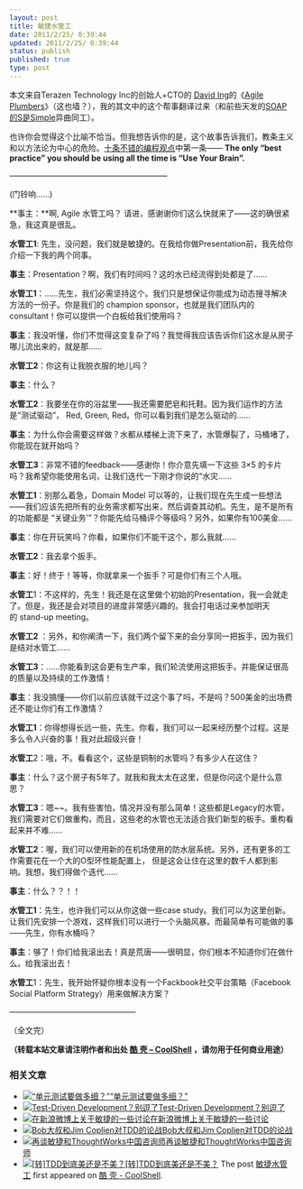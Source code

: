 ```yaml
---
layout: post
title: 敏捷水管工
date: 2011/2/25/ 0:39:44
updated: 2011/2/25/ 0:39:44
status: publish
published: true
type: post
---
```


本文来自Terazen Technology Inc的创始人+CTO的 [David Ing](http://ca.linkedin.com/in/davidjing)的《[Agile Plumbers](http://david.ing.name/2010/12/24/agile-plumbers/)》（这也墙？），我的其文中的这个帮事翻译过来（和前些天发的[SOAP的S是Simple](https://coolshell.cn/articles/3585.html "SOAP的S是Simple")异曲同工）。


也许你会觉得这个比喻不恰当。但我想告诉你的是，这个故事告诉我们，教条主义和以方法论为中心的危险。[十条不错的编程观点](https://coolshell.cn/articles/2424.html "十条不错的编程观点")中第一条—— **The only “best practice” you should be using all the time is “Use Your Brain”.**


————————————————————


(门铃响……)


**事主：**啊, Agile 水管工吗？ 请进，感谢谢你们这么快就来了——这的确很紧急，我这真是很乱。


**水管工1**: 先生，没问题，我们就是敏捷的。在我给你做Presentation前，我先给你介绍一下我的两个同事。


**事主**：Presentation？啊，我们有时间吗？这的水已经流得到处都是了……


**水管工1**：……先生，我们必需坚持这个。我们只是想保证你能成为动态搜寻解决方法的一份子。你是我们的 champion sponsor，也就是我们团队内的 consultant！你可以提供一个白板给我们使用吗？


**事主**：我没听懂，你们不觉得这变复杂了吗？我觉得我应该告诉你们这水是从房子哪儿流出来的，就是那……


**水管工2**：你这有让我脱衣服的地儿吗？


**事主**：什么？



**水管工2**：我要坐在你的浴盆里——我还需要肥皂和托鞋。因为我们运作的方法是“测试驱动”， Red, Green, Red。你可以看到我们是怎么驱动的……


**事主**：为什么你会需要这样做？水都从楼梯上流下来了，水管爆裂了，马桶堵了，你能现在就开始吗？


**水管工3**：非常不错的feedback——感谢你！你介意先填一下这些 3×5 的卡片吗？我希望你能使用名词，让我们迭代一下刚才你说的“水灾……


**水管工1**：别那么着急，Domain Model 可以等的，让我们现在先生成一些想法——我们应该先把所有的业务需求都写出来，然后调查其动机。先生，是不是所有的功能都是 “关键业务’”？你能先给马桶评个等级吗？另外，如果你有100美金……


**事主**：你在开玩笑吗？你看，如果你们不能干这个，那么我就……


**水管工2**：我去拿个扳手。


**事主**：好！终于！等等，你就拿来一个扳手？可是你们有三个人哦。


**水管工**1：不这样的，先生！我还是在这里做个初始的Presentation，我一会就走了。但是，我还是会对项目的进度非常感兴趣的。我会打电话过来参加明天的 stand-up meeting。


**水管工2** ：另外，和你阐清一下，我们两个留下来的会分享同一把扳手，因为我们是结对水管工……


**水管工3**：……你能看到这会更有生产率，我们轮流使用这把扳手。并能保证很高的质量以及持续的工作激情！


**事主**：我没搞懂——你们以前应该就干过这个事了吗，不是吗？500美金的出场费还不能让你们有工作激情？


**水管工1**：你得想得长远一些，先生。你看，我们可以一起来经历整个过程。这是多么令人兴奋的事！我对此超级兴奋！


**水管工**2：哦，不。看看这个，这些是铜制的水管吗？有多少人在这住？


**事主**：什么？这个房子有5年了。就我和我太太在这里，但是你问这个是什么意思？


**水管工3**：嗯~~。我有些害怕，情况并没有那么简单！这些都是Legacy的水管，我们需要对它们做重构，而且，这些老的水管也无法适合我们新型的板手。重构看起来并不难……


**水管工2**：喔，我们可以使用新的在机场使用的防水层系统。另外，还有更多的工作需要花在一个大的O型环性能配置上， 但是这会让住在这里的数千人都到影响。我想，我们得做个迭代……


**事主**：什么？？！！


**水管工1**：先生，也许我们可以从你这做一些case study。我们可以为这里创新。让我们先安排一个游戏，这样我们可以进行一个头脑风暴。而最简单有可能做的事——先生，你有水桶吗？


**事主**：够了！你们给我滚出去！真是荒唐——很明显，你们根本不知道你们在做什么。给我滚出去！


**水管工**1：先生，我开始怀疑你根本没有一个Fackbook社交平台策略（Facebook Social Platform Strategy）用来做解决方案？


————————————————


（全文完）



**（转载本站文章请注明作者和出处 [酷 壳 – CoolShell](https://coolshell.cn/) ，请勿用于任何商业用途）**



### 相关文章

* [![“单元测试要做多细？”](https://coolshell.cn/wp-content/uploads/2012/09/fight-150x150.jpg)](https://coolshell.cn/articles/8209.html)[“单元测试要做多细？”](https://coolshell.cn/articles/8209.html)
* [![Test-Driven Development？别逗了](https://coolshell.cn/wp-content/plugins/wordpress-23-related-posts-plugin/static/thumbs/14.jpg)](https://coolshell.cn/articles/5531.html)[Test-Driven Development？别逗了](https://coolshell.cn/articles/5531.html)
* [![在新浪微博上关于敏捷的一些讨论](https://coolshell.cn/wp-content/plugins/wordpress-23-related-posts-plugin/static/thumbs/10.jpg)](https://coolshell.cn/articles/5143.html)[在新浪微博上关于敏捷的一些讨论](https://coolshell.cn/articles/5143.html)
* [![Bob大叔和Jim Coplien对TDD的论战](https://coolshell.cn/wp-content/plugins/wordpress-23-related-posts-plugin/static/thumbs/17.jpg)](https://coolshell.cn/articles/4891.html)[Bob大叔和Jim Coplien对TDD的论战](https://coolshell.cn/articles/4891.html)
* [![再谈敏捷和ThoughtWorks中国咨询师](https://coolshell.cn/wp-content/plugins/wordpress-23-related-posts-plugin/static/thumbs/26.jpg)](https://coolshell.cn/articles/3745.html)[再谈敏捷和ThoughtWorks中国咨询师](https://coolshell.cn/articles/3745.html)
* [![[转]TDD到底美还是不美？](https://coolshell.cn/wp-content/uploads/2011/02/feedback_cycle-150x150.jpg)](https://coolshell.cn/articles/3766.html)[[转]TDD到底美还是不美？](https://coolshell.cn/articles/3766.html)
The post [敏捷水管工](https://coolshell.cn/articles/3778.html) first appeared on [酷 壳 - CoolShell](https://coolshell.cn).